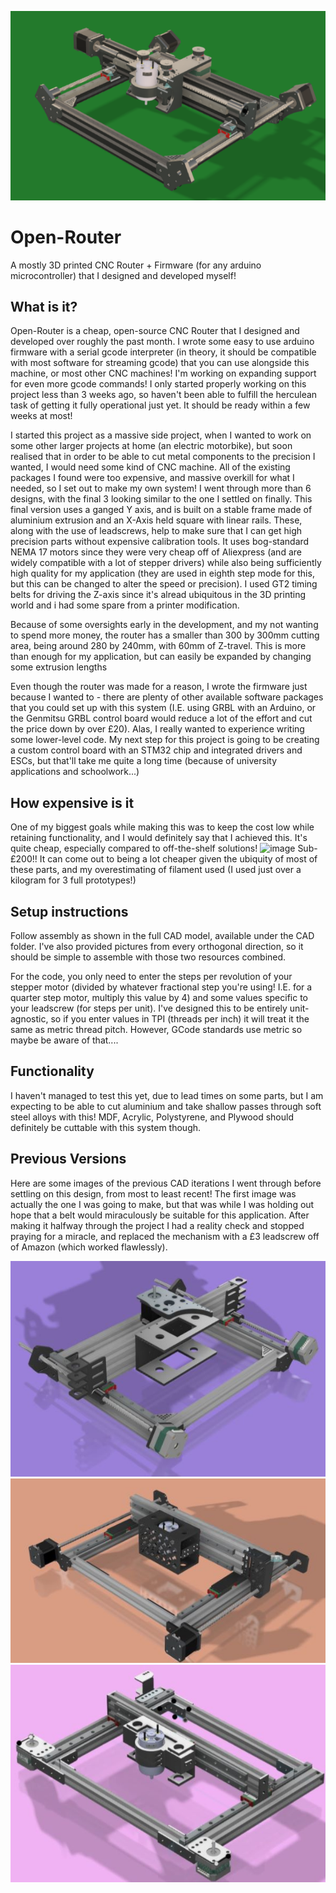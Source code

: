 ![image](https://github.com/personofalltime/Open-Router-Project/blob/2f2fd7390c4f248d56b09ca7629e46c92bd6543f/Images/FinalVersionRender.png)

# Open-Router

A mostly 3D printed CNC Router + Firmware (for any arduino microcontroller) that I designed and developed myself!


## What is it?
Open-Router is a cheap, open-source CNC Router that I designed and developed over roughly the past month. I wrote some easy to use arduino firmware with a serial gcode interpreter (in theory, it should be compatible with most software for streaming gcode) that you can use alongside this machine, or most other CNC machines! I'm working on expanding support for even more gcode commands! I only started properly working on this project less than 3 weeks ago, so haven't been able to fulfill the herculean task of getting it fully operational just yet. It should be ready within a few weeks at most!

I started this project as a massive side project, when I wanted to work on some other larger projects at home (an electric motorbike), but soon realised that in order to be able to cut metal components to the precision I wanted, I would need some kind of CNC machine. All of the existing packages I found were too expensive, and massive overkill for what I needed, so I set out to make my own system! I went through more than 6 designs, with the final 3 looking similar to the one I settled on finally. This final version uses a ganged Y axis, and is built on a stable frame made of aluminium extrusion and an X-Axis held square with linear rails. These, along with the use of leadscrews, help to make sure that I can get high precision parts without expensive calibration tools. It uses bog-standard NEMA 17 motors since they were very cheap off of Aliexpress (and are widely compatible with a lot of stepper drivers) while also being sufficiently high quality for my application (they are used in eighth step mode for this, but this can be changed to alter the speed or precision). I used GT2 timing belts for driving the Z-axis since it's alread ubiquitous in the 3D printing world and i had some spare from a printer modification. 

Because of some oversights early in the development, and my not wanting to spend more money, the router has a smaller than 300 by 300mm cutting area, being around 280 by 240mm, with 60mm of Z-travel. This is more than enough for my application, but can easily be expanded by changing some extrusion lengths

Even though the router was made for a reason, I wrote the firmware just because I wanted to - there are plenty of other available software packages that you could set up with this system (I.E. using GRBL with an Arduino, or the Genmitsu GRBL control board would reduce a lot of the effort and cut the price down by over £20). Alas, I really wanted to experience writing some lower-level code. My next step for this project is going to be creating a custom control board with an STM32 chip and integrated drivers and ESCs, but that'll take me quite a long time (because of university applications and schoolwork...) 

## How expensive is it
One of my biggest goals while making this was to keep the cost low while retaining functionality, and I would definitely say that I achieved this. It's quite cheap, especially compared to off-the-shelf solutions!
  ![image](https://github.com/user-attachments/assets/0cb5ddbd-e69c-4d43-a967-553133b2c64e)
Sub-£200!!
It can come out to being a lot cheaper given the ubiquity of most of these parts, and my overestimating of filament used (I used just over a kilogram for 3 full prototypes!)

## Setup instructions
Follow assembly as shown in the full CAD model, available under the CAD folder. I've also provided pictures from every orthogonal direction, so it should be simple to assemble with those two resources combined.

For the code, you only need to enter the steps per revolution of your stepper motor (divided by whatever fractional step you're using! I.E. for a quarter step motor, multiply this value by 4) and some values specific to your leadscrew (for steps per unit). I've designed this to be entirely unit-agnostic, so if you enter values in TPI (threads per inch) it will treat it the same as metric thread pitch. However, GCode standards use metric so maybe be aware of that....

## Functionality
I haven't managed to test this yet, due to lead times on some parts, but I am expecting to be able to cut aluminium and take shallow passes through soft steel alloys with this! MDF, Acrylic, Polystyrene, and Plywood should definitely be cuttable with this system though.

## Previous Versions
Here are some images of the previous CAD iterations I went through before settling on this design, from most to least recent! The first image was actually the one I was going to make, but that was while I was holding out hope that a belt would miraculously be suitable for this application. After making it halfway through the project I had a reality check and stopped praying for a miracle, and replaced the mechanism with a £3 leadscrew off of Amazon (which worked flawlessly). 

![image](Images/Mk7.jpg) ![image](Images/Mk6.jpg) ![image](Images/Mk5.jpg)

